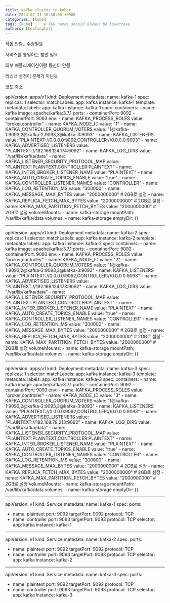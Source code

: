 ```yaml
---
title: kafka cluster in kuber
date: 2024-07-31 16:30:00 +0900
categories: [Kube]
tags: [kube]     # TAG names should always be lowercase
authors: [LoafingCat]
---
```



작동 안함.. 수정필요

서비스를 통일하는 방안 필요

외부 애플리케이션이랑 통신이 안됨

리스너 설정이 문제가 아닌듯

코드 축소


apiVersion: apps/v1
kind: Deployment
metadata:
  name: kafka-1
spec:
  replicas: 1
  selector:
    matchLabels:
      app: kafka
      instance: kafka-1
  template:
    metadata:
      labels:
        app: kafka
        instance: kafka-1
    spec:
      containers:
      - name: kafka
        image: apache/kafka:3.7.1
        ports:
        - containerPort: 9092
        - containerPort: 9093
        env:
        - name: KAFKA_PROCESS_ROLES
          value: "broker,controller"
        - name: KAFKA_NODE_ID
          value: "1"
        - name: KAFKA_CONTROLLER_QUORUM_VOTERS
          value: "1@kafka-1:9093,2@kafka-2:9093,3@kafka-3:9093"
        - name: KAFKA_LISTENERS
          value: "PLAINTEXT://0.0.0.0:9092,CONTROLLER://0.0.0.0:9093"
        - name: KAFKA_ADVERTISED_LISTENERS
          value: "PLAINTEXT://192.168.124.174:9092"
        - name: KAFKA_LOG_DIRS
          value: "/var/lib/kafka/data"
        - name: KAFKA_LISTENER_SECURITY_PROTOCOL_MAP
          value: "PLAINTEXT:PLAINTEXT,CONTROLLER:PLAINTEXT"
        - name: KAFKA_INTER_BROKER_LISTENER_NAME
          value: "PLAINTEXT"
        - name: KAFKA_AUTO_CREATE_TOPICS_ENABLE
          value: "true"
        - name: KAFKA_CONTROLLER_LISTENER_NAMES
          value: "CONTROLLER"
        - name: KAFKA_LOG_RETENTION_MS
          value: "300000"
        - name: KAFKA_MESSAGE_MAX_BYTES
          value: "2000000000"  # 2GB로 설정
        - name: KAFKA_REPLICA_FETCH_MAX_BYTES
          value: "2000000000"  # 2GB로 설정
        - name: KAFKA_MAX_PARTITION_FETCH_BYTES
          value: "2000000000"  # 2GB로 설정
        volumeMounts:
        - name: kafka-storage
          mountPath: /var/lib/kafka/data
      volumes:
      - name: kafka-storage
        emptyDir: {}

---
apiVersion: apps/v1
kind: Deployment
metadata:
  name: kafka-2
spec:
  replicas: 1
  selector:
    matchLabels:
      app: kafka
      instance: kafka-2
  template:
    metadata:
      labels:
        app: kafka
        instance: kafka-2
    spec:
      containers:
      - name: kafka
        image: apache/kafka:3.7.1
        ports:
        - containerPort: 9092
        - containerPort: 9093
        env:
        - name: KAFKA_PROCESS_ROLES
          value: "broker,controller"
        - name: KAFKA_NODE_ID
          value: "2"
        - name: KAFKA_CONTROLLER_QUORUM_VOTERS
          value: "1@kafka-1:9093,2@kafka-2:9093,3@kafka-3:9093"
        - name: KAFKA_LISTENERS
          value: "PLAINTEXT://0.0.0.0:9092,CONTROLLER://0.0.0.0:9093"
        - name: KAFKA_ADVERTISED_LISTENERS
          value: "PLAINTEXT://192.168.124.173:9092"
        - name: KAFKA_LOG_DIRS
          value: "/var/lib/kafka/data"
        - name: KAFKA_LISTENER_SECURITY_PROTOCOL_MAP
          value: "PLAINTEXT:PLAINTEXT,CONTROLLER:PLAINTEXT"
        - name: KAFKA_INTER_BROKER_LISTENER_NAME
          value: "PLAINTEXT"
        - name: KAFKA_AUTO_CREATE_TOPICS_ENABLE
          value: "true"
        - name: KAFKA_CONTROLLER_LISTENER_NAMES
          value: "CONTROLLER"
        - name: KAFKA_LOG_RETENTION_MS
          value: "300000"
        - name: KAFKA_MESSAGE_MAX_BYTES
          value: "2000000000"  # 2GB로 설정
        - name: KAFKA_REPLICA_FETCH_MAX_BYTES
          value: "2000000000"  # 2GB로 설정
        - name: KAFKA_MAX_PARTITION_FETCH_BYTES
          value: "2000000000"  # 2GB로 설정
        volumeMounts:
        - name: kafka-storage
          mountPath: /var/lib/kafka/data
      volumes:
      - name: kafka-storage
        emptyDir: {}

---
apiVersion: apps/v1
kind: Deployment
metadata:
  name: kafka-3
spec:
  replicas: 1
  selector:
    matchLabels:
      app: kafka
      instance: kafka-3
  template:
    metadata:
      labels:
        app: kafka
        instance: kafka-3
    spec:
      containers:
      - name: kafka
        image: apache/kafka:3.7.1
        ports:
        - containerPort: 9092
        - containerPort: 9093
        env:
        - name: KAFKA_PROCESS_ROLES
          value: "broker,controller"
        - name: KAFKA_NODE_ID
          value: "3"
        - name: KAFKA_CONTROLLER_QUORUM_VOTERS
          value: "1@kafka-1:9093,2@kafka-2:9093,3@kafka-3:9093"
        - name: KAFKA_LISTENERS
          value: "PLAINTEXT://0.0.0.0:9092,CONTROLLER://0.0.0.0:9093"
        - name: KAFKA_ADVERTISED_LISTENERS
          value: "PLAINTEXT://192.168.78.213:9092"
        - name: KAFKA_LOG_DIRS
          value: "/var/lib/kafka/data"
        - name: KAFKA_LISTENER_SECURITY_PROTOCOL_MAP
          value: "PLAINTEXT:PLAINTEXT,CONTROLLER:PLAINTEXT"
        - name: KAFKA_INTER_BROKER_LISTENER_NAME
          value: "PLAINTEXT"
        - name: KAFKA_AUTO_CREATE_TOPICS_ENABLE
          value: "true"
        - name: KAFKA_CONTROLLER_LISTENER_NAMES
          value: "CONTROLLER"
        - name: KAFKA_LOG_RETENTION_MS
          value: "300000"
        - name: KAFKA_MESSAGE_MAX_BYTES
          value: "2000000000"  # 2GB로 설정
        - name: KAFKA_REPLICA_FETCH_MAX_BYTES
          value: "2000000000"  # 2GB로 설정
        - name: KAFKA_MAX_PARTITION_FETCH_BYTES
          value: "2000000000"  # 2GB로 설정
        volumeMounts:
        - name: kafka-storage
          mountPath: /var/lib/kafka/data
      volumes:
      - name: kafka-storage
        emptyDir: {}

---
apiVersion: v1
kind: Service
metadata:
  name: kafka-1
spec:
  ports:
  - name: plaintext
    port: 9092
    targetPort: 9092
    protocol: TCP
  - name: controller
    port: 9093
    targetPort: 9093
    protocol: TCP
  selector:
    app: kafka
    instance: kafka-1

---
apiVersion: v1
kind: Service
metadata:
  name: kafka-2
spec:
  ports:
  - name: plaintext
    port: 9092
    targetPort: 9092
    protocol: TCP
  - name: controller
    port: 9093
    targetPort: 9093
    protocol: TCP
  selector:
    app: kafka
    instance: kafka-2

---
apiVersion: v1
kind: Service
metadata:
  name: kafka-3
spec:
  ports:
  - name: plaintext
    port: 9092
    targetPort: 9092
    protocol: TCP
  - name: controller
    port: 9093
    targetPort: 9093
    protocol: TCP
  selector:
    app: kafka
    instance: kafka-3

